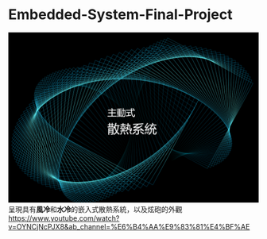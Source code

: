 # Embedded-System-Final-Project
![](/Cover.png)
呈現具有**風冷**和**水冷**的嵌入式散熱系統，以及炫砲的外觀  
https://www.youtube.com/watch?v=OYNCjNcPJX8&ab_channel=%E6%B4%AA%E9%83%81%E4%BF%AE
